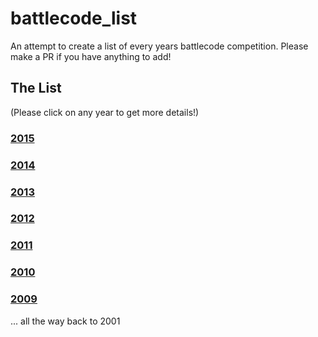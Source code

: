 # battlecode_list
An attempt to create a list of every years battlecode competition. Please make a PR if you have anything to add!

## The List
(Please click on any year to get more details!)

### [2015](years/2015.md)


### [2014](years/2014.md)


### [2013](years/2013.md)


### [2012](years/2012.md)


### [2011](years/2011.md)


### [2010](years/2010.md)


### [2009](years/2009.md)


... all the way back to 2001
